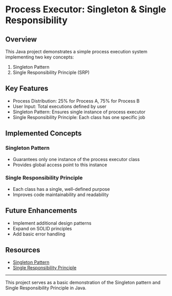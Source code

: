 # Process Executor: Singleton & Single Responsibility

## Overview

This Java project demonstrates a simple process execution system implementing two key concepts:
1. Singleton Pattern
2. Single Responsibility Principle (SRP)

## Key Features

- Process Distribution: 25% for Process A, 75% for Process B
- User Input: Total executions defined by user
- Singleton Pattern: Ensures single instance of process executor
- Single Responsibility Principle: Each class has one specific job

## Implemented Concepts

### Singleton Pattern

- Guarantees only one instance of the process executor class
- Provides global access point to this instance

### Single Responsibility Principle

- Each class has a single, well-defined purpose
- Improves code maintainability and readability

## Future Enhancements

- Implement additional design patterns
- Expand on SOLID principles
- Add basic error handling

## Resources

- [Singleton Pattern](https://refactoring.guru/design-patterns/singleton)
- [Single Responsibility Principle](https://en.wikipedia.org/wiki/Single-responsibility_principle)

---

This project serves as a basic demonstration of the Singleton pattern and Single Responsibility Principle in Java.
